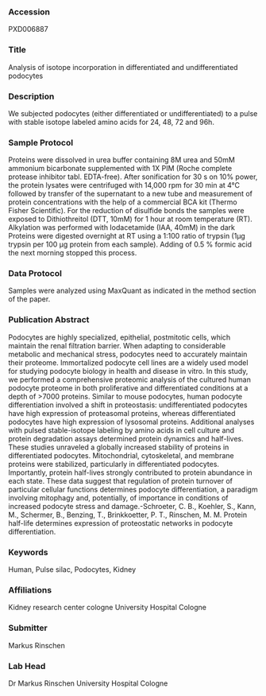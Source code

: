 ### Accession
PXD006887

### Title
Analysis of isotope incorporation in differentiated and undifferentiated podocytes

### Description
We subjected podocytes (either differentiated or undifferentiated) to a pulse with stable isotope labeled amino acids for 24, 48, 72 and 96h.

### Sample Protocol
Proteins were dissolved in urea buffer containing 8M urea and 50mM ammonium bicarbonate supplemented with 1X PIM (Roche complete protease inhibitor tabl. EDTA-free). After sonification for 30 s on 10% power, the protein lysates were centrifuged with 14,000 rpm for 30 min at 4°C followed by transfer of the supernatant to a new tube and measurement of protein concentrations with the help of a commercial BCA kit (Thermo Fisher Scientific). For the reduction of disulfide bonds the samples were exposed to Dithiothreitol (DTT, 10mM) for 1 hour at room temperature (RT). Alkylation was performed with Iodacetamide (IAA, 40mM) in the dark Proteins were digested overnight at RT using a 1:100 ratio of trypsin (1μg trypsin per 100 μg protein from each sample). Adding of 0.5 % formic acid the next morning stopped this process.

### Data Protocol
Samples were analyzed using MaxQuant as indicated in the method section of the paper.

### Publication Abstract
Podocytes are highly specialized, epithelial, postmitotic cells, which maintain the renal filtration barrier. When adapting to considerable metabolic and mechanical stress, podocytes need to accurately maintain their proteome. Immortalized podocyte cell lines are a widely used model for studying podocyte biology in health and disease in vitro. In this study, we performed a comprehensive proteomic analysis of the cultured human podocyte proteome in both proliferative and differentiated conditions at a depth of &gt;7000 proteins. Similar to mouse podocytes, human podocyte differentiation involved a shift in proteostasis: undifferentiated podocytes have high expression of proteasomal proteins, whereas differentiated podocytes have high expression of lysosomal proteins. Additional analyses with pulsed stable-isotope labeling by amino acids in cell culture and protein degradation assays determined protein dynamics and half-lives. These studies unraveled a globally increased stability of proteins in differentiated podocytes. Mitochondrial, cytoskeletal, and membrane proteins were stabilized, particularly in differentiated podocytes. Importantly, protein half-lives strongly contributed to protein abundance in each state. These data suggest that regulation of protein turnover of particular cellular functions determines podocyte differentiation, a paradigm involving mitophagy and, potentially, of importance in conditions of increased podocyte stress and damage.-Schroeter, C. B., Koehler, S., Kann, M., Schermer, B., Benzing, T., Brinkkoetter, P. T., Rinschen, M. M. Protein half-life determines expression of proteostatic networks in podocyte differentiation.

### Keywords
Human, Pulse silac, Podocytes, Kidney

### Affiliations
Kidney research center cologne
University Hospital Cologne

### Submitter
Markus Rinschen

### Lab Head
Dr Markus Rinschen
University Hospital Cologne


